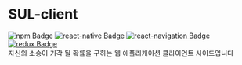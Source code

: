 # SUL-client
[![npm Badge](https://img.shields.io/badge/npm-6.14.6-orange)](https://docs.npmjs.com/cli/version)
[![react-native Badge](https://img.shields.io/badge/react--native-0.63.1-blue)](https://reactnative.dev/versions)
[![react-navigation Badge](https://img.shields.io/badge/react--navigation-5.7.1-blueviolet)](https://reactnavigation.org/docs/getting-started)
[![redux Badge](https://img.shields.io/badge/redux-4.0.5-brightgreen)](https://github.com/reduxjs/redux)
<br/>
자신의 소송이 기각 될 확률을 구하는 웹 애플리케이션 클라이언트 사이드입니다
